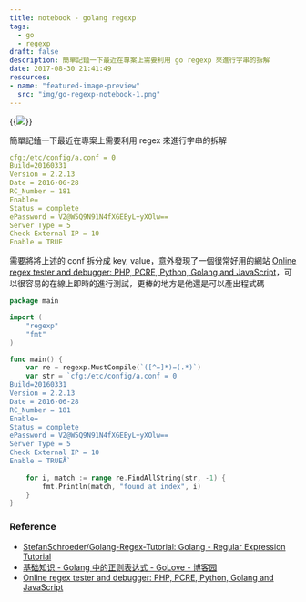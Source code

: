 ```yaml
---
title: notebook - golang regexp
tags:
  - go
  - regexp
draft: false
description: 簡單記鎑一下最近在專案上需要利用 go regexp 來進行字串的拆解
date: 2017-08-30 21:41:49
resources:
- name: "featured-image-preview"
  src: "img/go-regexp-notebook-1.png"
---
```


<!--more-->

{{<image src="img/go-regexp-notebook-1.png">}}

簡單記鎑一下最近在專案上需要利用 regex 來進行字串的拆解

```yaml
cfg:/etc/config/a.conf = 0
Build=20160331
Version = 2.2.13
Date = 2016-06-28
RC_Number = 181
Enable=
Status = complete
ePassword = V2@W5Q9N91N4fXGEEyL+yXOlw==
Server Type = 5
Check External IP = 10
Enable = TRUE
```

需要將將上述的 conf 拆分成 key, value，意外發現了一個很常好用的網站 [Online regex tester and debugger: PHP, PCRE, Python, Golang and JavaScript](https://regex101.com/)，可以很容易的在線上即時的進行測試，更棒的地方是他還是可以產出程式碼

```go
package main

import (
    "regexp"
    "fmt"
)

func main() {
    var re = regexp.MustCompile(`([^=]*)=(.*)`)
    var str = `cfg:/etc/config/a.conf = 0
Build=20160331
Version = 2.2.13
Date = 2016-06-28
RC_Number = 181
Enable=
Status = complete
ePassword = V2@W5Q9N91N4fXGEEyL+yXOlw==
Server Type = 5
Check External IP = 10
Enable = TRUEÅ`
    
    for i, match := range re.FindAllString(str, -1) {
        fmt.Println(match, "found at index", i)
    }
}
```

### Reference
- [StefanSchroeder/Golang-Regex-Tutorial: Golang - Regular Expression Tutorial](https://github.com/StefanSchroeder/Golang-Regex-Tutorial)
- [基础知识 - Golang 中的正则表达式 - GoLove - 博客园](http://www.cnblogs.com/golove/p/3269099.html)
- [Online regex tester and debugger: PHP, PCRE, Python, Golang and JavaScript](https://regex101.com/)